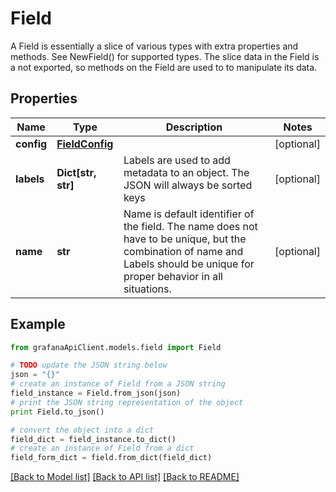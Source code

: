 # Field

A Field is essentially a slice of various types with extra properties and methods. See NewField() for supported types.  The slice data in the Field is a not exported, so methods on the Field are used to to manipulate its data.

## Properties
Name | Type | Description | Notes
------------ | ------------- | ------------- | -------------
**config** | [**FieldConfig**](FieldConfig.md) |  | [optional] 
**labels** | **Dict[str, str]** | Labels are used to add metadata to an object.  The JSON will always be sorted keys | [optional] 
**name** | **str** | Name is default identifier of the field. The name does not have to be unique, but the combination of name and Labels should be unique for proper behavior in all situations. | [optional] 

## Example

```python
from grafanaApiClient.models.field import Field

# TODO update the JSON string below
json = "{}"
# create an instance of Field from a JSON string
field_instance = Field.from_json(json)
# print the JSON string representation of the object
print Field.to_json()

# convert the object into a dict
field_dict = field_instance.to_dict()
# create an instance of Field from a dict
field_form_dict = field.from_dict(field_dict)
```
[[Back to Model list]](../README.md#documentation-for-models) [[Back to API list]](../README.md#documentation-for-api-endpoints) [[Back to README]](../README.md)


